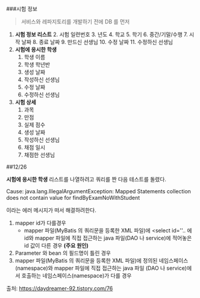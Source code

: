 ###시험 정보
> 서비스와 레파지토리를 개발하기 전에 DB 를 먼저
1. **시험 정보 리스트**
    2. 시험 일련번호
    3. 년도
    4. 학교
    5. 학기
    6. 중간/기말/수행
    7. 시작 날짜
    8. 종료 날짜
    9. 만드신 선생님
    10. 수정 날짜
    11. 수정하신 선생님
2. **시험에 응시한 학생**
    1. 학생 이름
    2. 학생 학년반
    3. 생성 날짜
    4. 작성하신 선생님
    5. 수정 날짜
    6. 수정하신 선생님
3. **시험 상세**
    1. 과목
    2. 만점
    3. 실제 점수
    4. 생성 날짜
    5. 작성하신 선생님
    6. 채점 일시
    7. 채점한 선생님
    
##12/26

**시험에 응시한 학생<ExamStudentApply>** 리스트를 나열하려고 쿼리를 짠 다음 테스트를 돌렸다.

Cause: java.lang.IllegalArgumentException: Mapped Statements collection does not contain value for findByExamNoWithStudent

이라는 에러 메시지가 떠서 해결하려한다.
1. mapper id가 다를경우
   - mapper 파일(MyBatis 의 쿼리문을 등록한 XML 파일)에 <select id=''.. 에 id와 
     mapper 파일에 직접 접근하는 java 파일(DAO 나 service)에 적어놓은 id 값이 다른 경우 **(주요 원인)** 
2. Parameter 와 bean 의 필드명이 틀린 경우
3. mapper 파일(MyBatis 의 쿼리문을 등록한 XML 파일)에 정의된 네임스페이스(namespace)와 
   mapper 파일에 직접 접근하는 java 파일 (DAO 나 service)에서 호출하는 네임스페이스(namespace)가 다를 경우

출처: https://daydreamer-92.tistory.com/76 


   